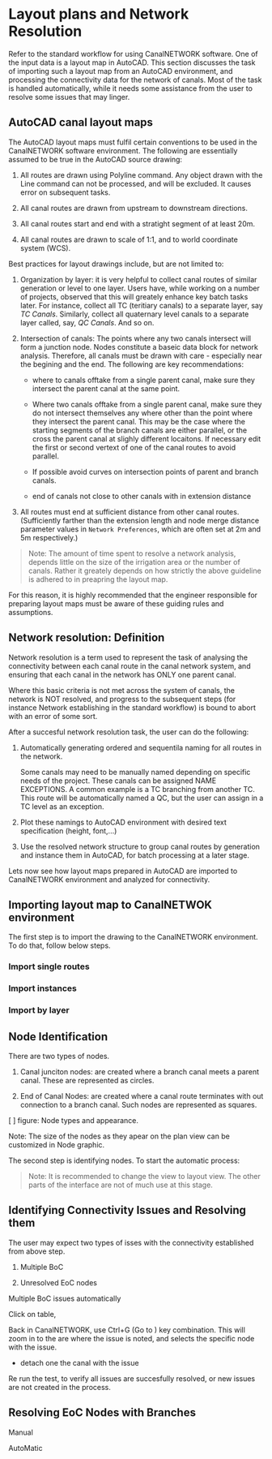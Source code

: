 # Layout plans and Network Resolution

Refer to the standard workflow for using CanalNETWORK software. One of the input data is a layout map in AutoCAD. This section discusses the task of importing such a layout map from an AutoCAD environment, and processing the connectivity data for the network of canals. Most of the task is handled automatically, while it needs some assistance from the user to resolve some issues that may linger.



## AutoCAD canal layout maps

The AutoCAD layout maps must fulfil certain conventions to be used in the CanalNETWORK software environment. The following are essentially assumed to be true in the AutoCAD source drawing:

1. All routes are drawn using Polyline command. Any object drawn with the Line command can not be processed, and will be excluded. It causes error on subsequent tasks.

2. All canal routes are drawn from upstream to downstream directions. 

3. All canal routes start and end with a stratight segment of at least 20m. 

4. All canal routes are drawn to scale of 1:1, and to world coordinate system (WCS).



Best practices for layout drawings include, but are not limited to:

1. Organization by layer: it is very helpful to collect canal routes of similar generation or level to one layer. Users have, while working on a number of projects, observed that this will greately enhance key batch tasks later. For instance, collect all TC (teritiary canals) to a separate layer, say *TC Canals*. Similarly, collect all quaternary level canals to a separate layer called, say, *QC Canals*. And so on.
   
   

2. Intersection of canals: The points where any two canals intersect will form a junction node. Nodes constitute a baseic data block for network analysis. Therefore, all canals must be drawn with care - especially near the begining and the end. The following are key recommendations:
   
   * where to canals offtake from a single parent canal, make sure they intersect the parent canal at the same point.
   
   * Where two canals offtake from a single parent canal, make sure they do not intersect themselves any where other than the point where they intersect the parent canal. This may be the case where the starting segments of the branch canals are either parallel, or the cross the parent canal at slighly different locaitons. If necessary edit the first or second vertext of one of the canal routes to avoid parallel.
   
   * If possible avoid curves on intersection points of parent and branch canals.
   
   * end of canals not close to other canals with in extension distance

3. All routes must end at sufficient distance from other canal routes. (Sufficiently farther than the extension length and node merge distance parameter values in `Network Preferences`, which are often set at 2m and 5m respectively.) 



> Note: The amount of time spent to resolve a network analysis, depends little on the size of the irrigation area or the number of canals. Rather it greately depends on how strictly the above guideline is adhered to in preapring the layout map.



For this reason, it is highly recommended that the engineer responsible for preparing layout maps must be aware of these guiding rules and assumptions.





## Network resolution: Definition

Network resolution is a term used to represent the task of analysing the connectivity between each canal route in the canal network system, and ensuring that each canal in the network has ONLY one parent canal.



Where this basic criteria is not met across the system of canals, the network is NOT resolved, and progress to the subsequent steps (for instance Network establishing in the standard workflow) is bound to abort with an error of some sort.



After a succesful network resolution task, the user can do the following:

1. Automatically generating ordered and sequentila naming for all routes in the network.
   
   Some canals may need to be manually named depending on specific needs of the project. These canals can be assigned NAME EXCEPTIONS. A common example is a TC branching from another TC. This route will be automatically named a QC, but the user can assign in a TC level as an exception.
   
   

2. Plot these namings to AutoCAD environment with desired text specification (height, font,...)

3. Use the resolved network structure to group canal routes by generation and instance them in AutoCAD, for batch processing at a later stage.



Lets now see how layout maps prepared in AutoCAD are imported to CanalNETWORK environment and analyzed for connectivity.

## Importing layout map to CanalNETWOK environment

The first step is to import the drawing to the CanalNETWORK environment. To do that, follow below steps.

### Import single routes



### Import instances



### Import by layer



## Node Identification

There are two types of nodes.

1. Canal junciton nodes: are created where a branch canal meets a parent canal. These are represented as circles.

2. End of Canal Nodes: are created where a canal route terminates with out connection to a branch canal. Such nodes are represented as squares.



[  ] figure: Node types and appearance.

Note: The size of the nodes as they apear on the plan view can be customized in Node graphic.





The second step is identifying nodes. To start the automatic process:



> Note: It is recommended to change the view to layout view. The other parts of the interface are not of much use at this stage.





## Identifying Connectivity Issues and Resolving them

The user may expect two types of isses with the connectivity established from above step.

1. Multiple BoC

2. Unresolved EoC nodes





Multiple BoC issues automatically

Click on table, 

Back in CanalNETWORK, use Ctrl+G (Go to ) key combination. This will zoom in to the are where the issue is noted, and selects the specific node with the issue.

- detach one the canal with the issue



Re run the test, to verify all issues are succesfully resolved, or new issues are not created in the process.



## Resolving EoC Nodes with Branches

Manual



AutoMatic








